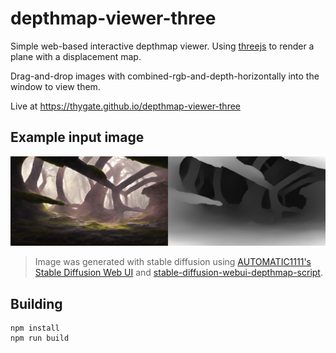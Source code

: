 # depthmap-viewer-three

Simple web-based interactive depthmap viewer. Using [threejs](https://threejs.org/) to render a plane with a displacement map.

Drag-and-drop images with combined-rgb-and-depth-horizontally into the window to view them.

Live at https://thygate.github.io/depthmap-viewer-three

## Example input image

![example](src/assets/roots2_rgbd.png)
>Image was generated with stable diffusion using [AUTOMATIC1111's Stable Diffusion Web UI](https://github.com/AUTOMATIC1111/stable-diffusion-webui) and [stable-diffusion-webui-depthmap-script](https://github.com/thygate/stable-diffusion-webui-depthmap-script).

## Building
```
npm install
npm run build
```

